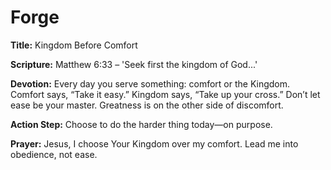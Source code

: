 # Forge

**Title:** Kingdom Before Comfort

**Scripture:** Matthew 6:33 – 'Seek first the kingdom of God...'

**Devotion:**
Every day you serve something: comfort or the Kingdom. Comfort says, “Take it easy.” Kingdom says, “Take up your cross.” Don’t let ease be your master. Greatness is on the other side of discomfort.

**Action Step:** Choose to do the harder thing today—on purpose.

**Prayer:**
Jesus, I choose Your Kingdom over my comfort. Lead me into obedience, not ease.